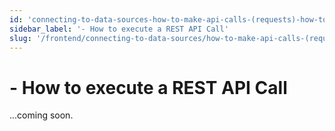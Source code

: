 ```yaml
---
id: 'connecting-to-data-sources-how-to-make-api-calls-(requests)-how-to-execute-a-rest-api-call'
sidebar_label: '- How to execute a REST API Call'
slug: '/frontend/connecting-to-data-sources/how-to-make-api-calls-(requests)/how-to-execute-a-rest-api-call'
---
```


# - How to execute a REST API Call

...coming soon.
